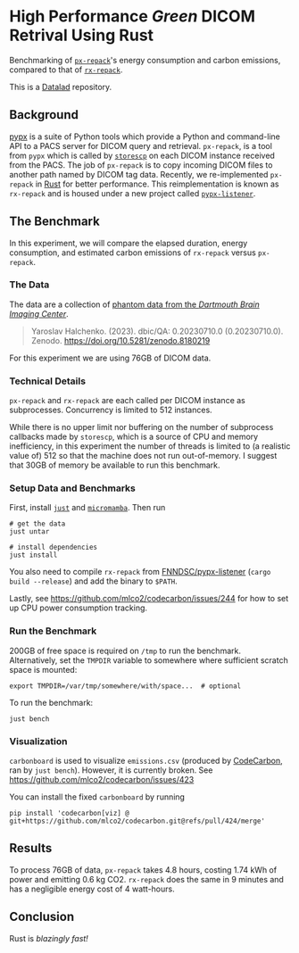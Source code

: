 # High Performance _Green_ DICOM Retrival Using Rust

Benchmarking of [`px-repack`](https://github.com/FNNDSC/pypx)'s energy consumption and carbon emissions,
compared to that of [`rx-repack`](https://github.com/FNNDSC/pypx-listener).

This is a [Datalad](https://www.datalad.org/) repository.

## Background

[pypx](https://github.com/FNNDSC/pypx) is a suite of Python tools which provide a Python and command-line
API to a PACS server for DICOM query and retrieval. `px-repack`, is a tool from `pypx` which is called by
[`storescp`](https://support.dcmtk.org/docs/storescp.html) on each DICOM instance received from the PACS.
The job of `px-repack` is to copy incoming DICOM files to another path named by DICOM tag data.
Recently, we re-implemented `px-repack` in [Rust](https://www.rust-lang.org/) for better performance.
This reimplementation is known as `rx-repack` and is housed under a new project called
[`pypx-listener`](https://github.com/FNNDSC/pypx-listener).

## The Benchmark

In this experiment, we will compare the elapsed duration, energy consumption, and estimated carbon emissions
of `rx-repack` versus `px-repack`.

### The Data

The data are a collection of [phantom data from the _Dartmouth Brain Imaging Center_](https://datasets.datalad.org/?dir=/dicoms/dartmouth-phantoms).

> Yaroslav Halchenko. (2023). dbic/QA: 0.20230710.0 (0.20230710.0). Zenodo. https://doi.org/10.5281/zenodo.8180219

For this experiment we are using 76GB of DICOM data.

### Technical Details

`px-repack` and `rx-repack` are each called per DICOM instance as subprocesses.
Concurrency is limited to 512 instances.

While there is no upper limit nor buffering on the number of subprocess callbacks made by `storescp`,
which is a source of CPU and memory inefficiency, in this experiment the number of threads is limited to
(a realistic value of) 512 so that the machine does not run out-of-memory. I suggest that 30GB of memory
be available to run this benchmark.

### Setup Data and Benchmarks

First, install [`just`](https://github.com/casey/just#installation)
and [`micromamba`](https://mamba.readthedocs.io/en/latest/installation.html#micromamba-standalone-executable).
Then run

```shell
# get the data
just untar

# install dependencies
just install
```

You also need to compile `rx-repack` from [FNNDSC/pypx-listener](https://github.com/FNNDSC/pypx-listener)
(`cargo build --release`) and add the binary to `$PATH`.

Lastly, see https://github.com/mlco2/codecarbon/issues/244 for how to set up CPU power consumption tracking.

### Run the Benchmark

200GB of free space is required on `/tmp` to run the benchmark. Alternatively, set the `TMPDIR`
variable to somewhere where sufficient scratch space is mounted:

```shell
export TMPDIR=/var/tmp/somewhere/with/space...  # optional
```

To run the benchmark:

```shell
just bench
```

### Visualization

`carbonboard` is used to visualize `emissions.csv` (produced by [CodeCarbon](https://codecarbon.io),
ran by `just bench`). However, it is currently broken. See https://github.com/mlco2/codecarbon/issues/423

You can install the fixed `carbonboard` by running

```shell
pip install 'codecarbon[viz] @ git+https://github.com/mlco2/codecarbon.git@refs/pull/424/merge'
```

## Results

To process 76GB of data, `px-repack` takes 4.8 hours, costing 1.74 kWh of power and emitting 0.6 kg CO2.
`rx-repack` does the same in 9 minutes and has a negligible energy cost of 4 watt-hours.

## Conclusion

Rust is _blazingly fast!_
